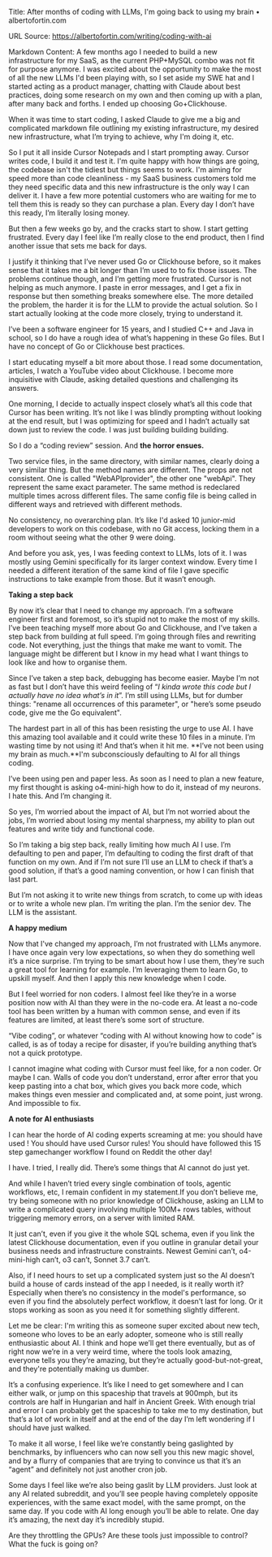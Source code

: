 Title: After months of coding with LLMs, I'm going back to using my brain • albertofortin.com

URL Source: https://albertofortin.com/writing/coding-with-ai

Markdown Content:
A few months ago I needed to build a new infrastructure for my SaaS, as the current PHP+MySQL combo was not fit for purpose anymore. I was excited about the opportunity to make the most of all the new LLMs I'd been playing with, so I set aside my SWE hat and I started acting as a product manager, chatting with Claude about best practices, doing some research on my own and then coming up with a plan, after many back and forths. I ended up choosing Go+Clickhouse.

When it was time to start coding, I asked Claude to give me a big and complicated markdown file outlining my existing infrastructure, my desired new infrastructure, what I’m trying to achieve, why I'm doing it, etc.

So I put it all inside Cursor Notepads and I start prompting away. Cursor writes code, I build it and test it. I'm quite happy with how things are going, the codebase isn't the tidiest but things seems to work. I'm aiming for speed more than code cleanliness - my SaaS business customers told me they need specific data and this new infrastructure is the only way I can deliver it. I have a few more potential customers who are waiting for me to tell them this is ready so they can purchase a plan. Every day I don’t have this ready, I’m literally losing money.

But then a few weeks go by, and the cracks start to show. I start getting frustrated. Every day I feel like I’m really close to the end product, then I find another issue that sets me back for days. 

I justify it thinking that I’ve never used Go or Clickhouse before, so it makes sense that it takes me a bit longer than I’m used to to fix those issues. The problems continue though, and I’m getting more frustrated. Cursor is not helping as much anymore. I paste in error messages, and I get a fix in response but then something breaks somewhere else. The more detailed the problem, the harder it is for the LLM to provide the actual solution. So I start actually looking at the code more closely, trying to understand it. 

I’ve been a software engineer for 15 years, and I studied C++ and Java in school, so I do have a rough idea of what’s happening in these Go files. But I have no concept of Go or Clickhouse best practices.

I start educating myself a bit more about those. I read some documentation, articles, I watch a YouTube video about Clickhouse. I become more inquisitive with Claude, asking detailed questions and challenging its answers.

One morning, I decide to actually inspect closely what’s all this code that Cursor has been writing. It’s not like I was blindly prompting without looking at the end result, but I was optimizing for speed and I hadn’t actually sat down just to review the code. I was just building building building.

So I do a “coding review” session. And **the horror ensues.**

Two service files, in the same directory, with similar names, clearly doing a very similar thing. But the method names are different. The props are not consistent. One is called "WebAPIprovider", the other one "webApi". They represent the same exact parameter. The same method is redeclared multiple times across different files. The same config file is being called in different ways and retrieved with different methods.

No consistency, no overarching plan. It’s like I'd asked 10 junior-mid developers to work on this codebase, with no Git access, locking them in a room without seeing what the other 9 were doing.

And before you ask, yes, I was feeding context to LLMs, lots of it. I was mostly using Gemini specifically for its larger context window. Every time I needed a different iteration of the same kind of file I gave specific instructions to take example from those. But it wasn’t enough.

**Taking a step back**

By now it’s clear that I need to change my approach. I’m a software engineer first and foremost, so it’s stupid not to make the most of my skills. I’ve been teaching myself more about Go and Clickhouse, and I’ve taken a step back from building at full speed. I’m going through files and rewriting code. Not everything, just the things that make me want to vomit. The language might be different but I know in my head what I want things to look like and how to organise them.

Since I’ve taken a step back, debugging has become easier. Maybe I’m not as fast but I don’t have this weird feeling of “_I kinda wrote this code but I actually have no idea what’s in it_”. I’m still using LLMs, but for dumber things: "rename all occurrences of this parameter", or "here’s some pseudo code, give me the Go equivalent".

The hardest part in all of this has been resisting the urge to use AI. I have this amazing tool available and it could write these 10 files in a minute. I’m wasting time by not using it! And that’s when it hit me. **I’ve not been using my brain as much.**I'm subconsciously defaulting to AI for all things coding.

I’ve been using pen and paper less. As soon as I need to plan a new feature, my first thought is asking o4-mini-high how to do it, instead of my neurons. I hate this. And I’m changing it.

So yes, I’m worried about the impact of AI, but I’m not worried about the jobs, I’m worried about losing my mental sharpness, my ability to plan out features and write tidy and functional code.

So I’m taking a big step back, really limiting how much AI I use. I’m defaulting to pen and paper, I’m defaulting to coding the first draft of that function on my own. And if I’m not sure I’ll use an LLM to check if that’s a good solution, if that’s a good naming convention, or how I can finish that last part.

But I’m not asking it to write new things from scratch, to come up with ideas or to write a whole new plan. I’m writing the plan. I’m the senior dev. The LLM is the assistant.

**A happy medium**

Now that I've changed my approach, I’m not frustrated with LLMs anymore. I have once again very low expectations, so when they do something well it’s a nice surprise. I’m trying to be smart about how I use them, they're such a great tool for learning for example. I’m leveraging them to learn Go, to upskill myself. And then I apply this new knowledge when I code.

But I feel worried for non coders. I almost feel like they’re in a worse position now with AI than they were in the no-code era. At least a no-code tool has been written by a human with common sense, and even if its features are limited, at least there’s some sort of structure.

“Vibe coding”, or whatever “coding with AI without knowing how to code” is called, is as of today a recipe for disaster, if you’re building anything that’s not a quick prototype.

I cannot imagine what coding with Cursor must feel like, for a non coder. Or maybe I can. Walls of code you don’t understand, error after error that you keep pasting into a chat box, which gives you back more code, which makes things even messier and complicated and, at some point, just wrong. And impossible to fix.

**A note for AI enthusiasts**

I can hear the horde of AI coding experts screaming at me: you should have used <newest-model>! You should have used Cursor rules! You should have followed this 15 step gamechanger workflow I found on Reddit the other day!

I have. I tried, I really did. There’s some things that AI cannot do just yet.

And while I haven’t tried every single combination of tools, agentic workflows, etc, I remain confident in my statement.If you don’t believe me, try being someone with no prior knowledge of Clickhouse, asking an LLM to write a complicated query involving multiple 100M+ rows tables, without triggering memory errors, on a server with limited RAM. 

It just can’t, even if you give it the whole SQL schema, even if you link the latest Clickhouse documentation, even if you outline in granular detail your business needs and infrastructure constraints. Newest Gemini can’t, o4-mini-high can’t, o3 can’t, Sonnet 3.7 can’t.

Also, if I need hours to set up a complicated system just so the AI doesn’t build a house of cards instead of the app I needed, is it really worth it? Especially when there’s no consistency in the model's performance, so even if you find the absolutely perfect workflow, it doesn’t last for long. Or it stops working as soon as you need it for something slightly different.

Let me be clear: I'm writing this as someone super excited about new tech, someone who loves to be an early adopter, someone who is still really enthusiastic about AI. I think and hope we’ll get there eventually, but as of right now we’re in a very weird time, where the tools look amazing, everyone tells you they’re amazing, but they’re actually good-but-not-great, and they're potentially making us dumber.

It’s a confusing experience. It’s like I need to get somewhere and I can either walk, or jump on this spaceship that travels at 900mph, but its controls are half in Hungarian and half in Ancient Greek. With enough trial and error I can probably get the spaceship to take me to my destination, but that’s a lot of work in itself and at the end of the day I’m left wondering if I should have just walked.

To make it all worse, I feel like we’re constantly being gaslighted by benchmarks, by influencers who can now sell you this new magic shovel, and by a flurry of companies that are trying to convince us that it’s an “agent” and definitely not just another cron job.

Some days I feel like we’re also being gaslit by LLM providers. Just look at any AI related subreddit, and you’ll see people having completely opposite experiences, with the same exact model, with the same prompt, on the same day. If you code with AI long enough you’ll be able to relate. One day it’s amazing, the next day it’s incredibly stupid.

Are they throttling the GPUs? Are these tools just impossible to control? What the fuck is going on?

